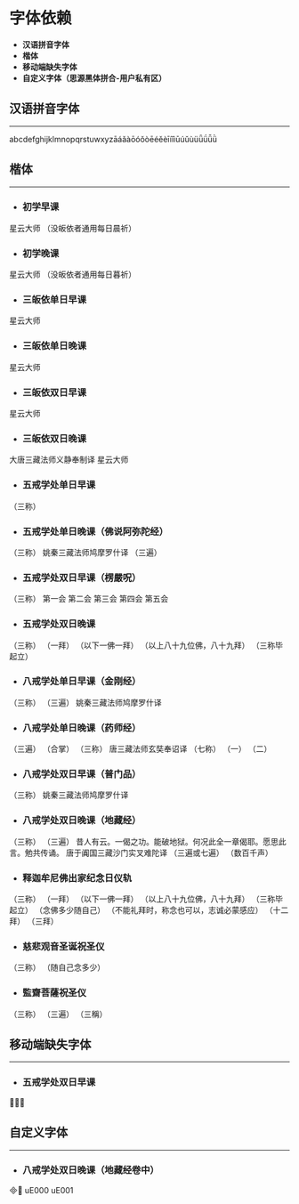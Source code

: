 # 字体依赖

- **汉语拼音字体**
- **楷体**
- **移动端缺失字体**
- **自定义字体（思源黑体拼合-用户私有区）**


## 汉语拼音字体
---
abcdefghijklmnopqrstuwxyzāáǎàōóǒòēéěèīíǐìūúǔùüǖǘǚǜ


## 楷体
---
- ### 初学早课
星云大师
（没皈依者通用每日晨祈）

- ### 初学晚课
星云大师
（没皈依者通用每日暮祈）

- ### 三皈依单日早课
星云大师

- ### 三皈依单日晚课
星云大师

- ### 三皈依双日早课
星云大师

- ### 三皈依双日晚课
大唐三藏法师义静奉制译
星云大师

- ### 五戒学处单日早课
（三称）

- ### 五戒学处单日晚课（佛说阿弥陀经）
（三称）
姚秦三藏法师鸠摩罗什译
（三遍）

- ### 五戒学处双日早课（楞嚴呪）
（三称）
第一会
第二会
第三会
第四会
第五会

- ### 五戒学处双日晚课
（三称）
（一拜）
（以下一佛一拜）
（以上八十九位佛，八十九拜）
（三称毕起立）

- ### 八戒学处单日早课（金刚经）
（三称）
（三遍）
姚秦三藏法师鸠摩罗什译

- ### 八戒学处单日晚课（药师经）
（三遍）
（合掌）
（三称）
唐三藏法师玄奘奉诏译
（七称）
（一）
（二）

- ### 八戒学处双日早课（普门品）
（三称）
姚秦三藏法师鸠摩罗什译

- ### 八戒学处双日晚课（地藏经）
（三称）
（三遍）
昔人有云。一偈之功。能破地狱。何况此全一章偈耶。愿思此言。勉共传诵。
唐于阗国三藏沙门实叉难陀译
（三遍或七遍）
（数百千声）

- ### 释迦牟尼佛出家纪念日仪轨
（三称）
（一拜）
（以下一佛一拜）
（以上八十九位佛，八十九拜）
（三称毕起立）
（念佛多少随自己）
（不能礼拜时，称念也可以，志诚必蒙感应）
（十二拜）
（三拜）

- ### 慈悲观音圣诞祝圣仪
（三称）
（随自己念多少）

- ### 監齋菩薩祝圣仪
（三称）
（三遍）
（三稱）


## 移动端缺失字体
---
- ### 五戒学处双日早课
𧹞𤙖𠾆


## 自定义字体
---
- ### 八戒学处双日晚课（地藏经卷中）

uE000
uE001


